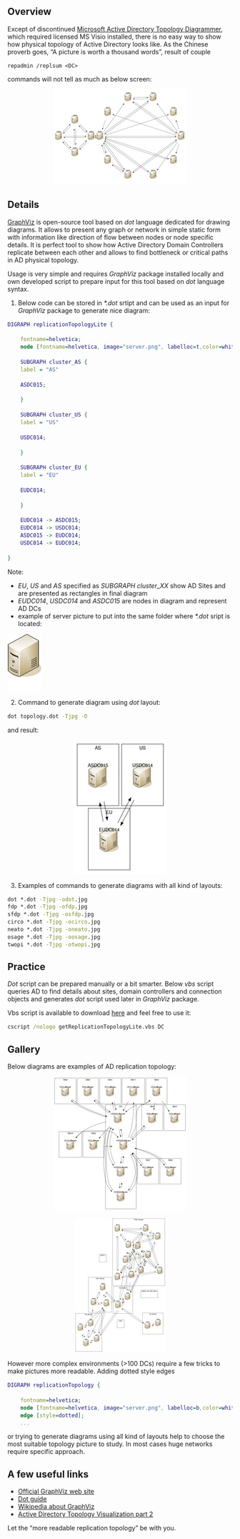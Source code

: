## Overview

Except of discontinued [Microsoft Active Directory Topology Diagrammer](http://www.microsoft.com/en-us/download/details.aspx?id=13380), which required licensed MS Visio installed, there is no easy way to show how physical topology of Active Directory looks like. As the Chinese proverb goes, “A picture is worth a thousand words”, result of couple
```
repadmin /replsum <DC>
```
commands will not tell as much as below screen:
<p align="center">
   <img src="/pics/circo-300x214.jpg" alt="circo"/>
</p>

## Details

[GraphViz](http://www.graphviz.org/) is open-source tool based on _dot_ language dedicated for drawing diagrams. It allows to present any graph or network in simple static form with information like direction of flow between nodes or node specific details. It is perfect tool to show how Active Directory Domain Controllers replicate between each other and allows to find bottleneck or critical paths in AD physical topology.

Usage is very simple and requires _GraphViz_ package installed locally and own developed script to prepare input for this tool based on _dot_ language syntax.

1. Below code can be stored in _*.dot_ srtipt and can be used as an input for _GraphViz_ package to generate nice diagram:
```dot
DIGRAPH replicationTopologyLite {
 
    fontname=helvetica;
    node [fontname=helvetica, image="server.png", labelloc=t,color=white];
 
    SUBGRAPH cluster_AS {
    label = "AS"
 
    ASDC015;
 
    }
 
    SUBGRAPH cluster_US {
    label = "US"
 
    USDC014;
 
    }
 
    SUBGRAPH cluster_EU {
    label = "EU"
 
    EUDC014;
 
    }
 
    EUDC014 -> ASDC015;
    EUDC014 -> USDC014;
    ASDC015 -> EUDC014;
    USDC014 -> EUDC014;
 
}
```
Note:
* _EU_, _US_ and _AS_ specified as _SUBGRAPH_ _cluster_XX_ show AD Sites and are presented as rectangles in final diagram
* _EUDC014_, _USDC014_ and _ASDC015_ are nodes in diagram and represent AD DCs
* example of server picture to put into the same folder where _*.dot_ sript is located:
<p align="left">
   <img src="/pics/server.png" alt="node"/>
</p>

2. Command to generate diagram using _dot_ layout:
```cmd
dot topology.dot -Tjpg -O
```
and result:
<p align="center">
   <img src="/pics/dot-211x300.jpg" alt="dot"/>
</p>

3. Examples of commands to generate diagrams with all kind of layouts:
``` cmd
dot *.dot -Tjpg -odot.jpg
fdp *.dot -Tjpg -ofdp.jpg
sfdp *.dot -Tjpg -osfdp.jpg
circo *.dot -Tjpg -ocirco.jpg
neato *.dot -Tjpg -oneato.jpg
osage *.dot -Tjpg -oosage.jpg
twopi *.dot -Tjpg -otwopi.jpg
```

## Practice

_Dot_ script can be prepared manually or a bit smarter. Below _vbs_ script queries AD to find details about sites, domain controllers and connection objects and generates _dot_ script used later in _GraphViz_ package.

Vbs script is available to download [here](/files/getReplicationTopologyLite.zip) and feel free to use it:
```cmd
cscript /nologo getReplicationTopologyLite.vbs DC
```

## Gallery

Below diagrams are examples of AD replication topology:
<p align="center">
   <img src="/pics/dot2-300x300.jpg" alt="dot"/>
</p>

<p align="center">
   <img src="/pics/fdp1-203x300.jpg" alt="fdp"/>
</p>

However more complex environments (>100 DCs) require a few tricks to make pictures more readable. Adding dotted style edges
```dot
DIGRAPH replicationTopology {
 
    fontname=helvetica;
    node [fontname=helvetica, image="server.png", labelloc=b,color=white];
    edge [style=dotted];
    ...
```
or trying to generate diagrams using all kind of layouts help to choose the most suitable topology picture to study. In most cases huge networks require specific approach.

## A few useful links

* [Official GraphViz web site](http://www.graphviz.org)
* [Dot guide](http://www.graphviz.org/pdf/dotguide.pdf)
* [Wikipedia about GraphViz](http://en.wikipedia.org/wiki/Graphviz)
* [Active Directory Topology Visualization part 2](https://github.com/Grad1ent/ActiveDirectoryAndAround/tree/Active-Directory-Topology-Visualization-part-2)


Let the “more readable replication topology” be with you.
